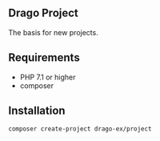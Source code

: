 ## Drago Project

The basis for new projects.

## Requirements

- PHP 7.1 or higher
- composer

## Installation

```
composer create-project drago-ex/project
```

